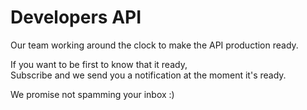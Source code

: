 # Developers API

Our team working around the clock to make the API production ready.

If you want to be first to know that it ready,<br>
Subscribe and we send you a notification at the moment it's ready.

<subscribe-form list="api"></subscribe-form>

We promise not spamming your inbox :)